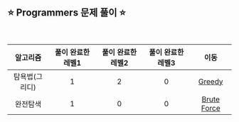 ## ⭐️ Programmers 문제 풀이 ⭐️ 

<br>

| **알고리즘**   | **풀이 완료한 레벨1** | **풀이 완료한 레벨2** | **풀이 완료한 레벨3** | **이동** |
|:-------------:|:-------------------:|:-------------------:|:-------------------:|:--------:|
| 탐욕법(그리디) | 1 | 2 | 0 | [Greedy](https://github.com/yuuforest/Programmers/tree/main/python/%ED%83%90%EC%9A%95%EB%B2%95(Greedy)) |
| 완전탐색 | 1 | 0 | 0 | [Brute Force](https://github.com/yuuforest/Programmers/tree/main/python/%EC%99%84%EC%A0%84%ED%83%90%EC%83%89) |